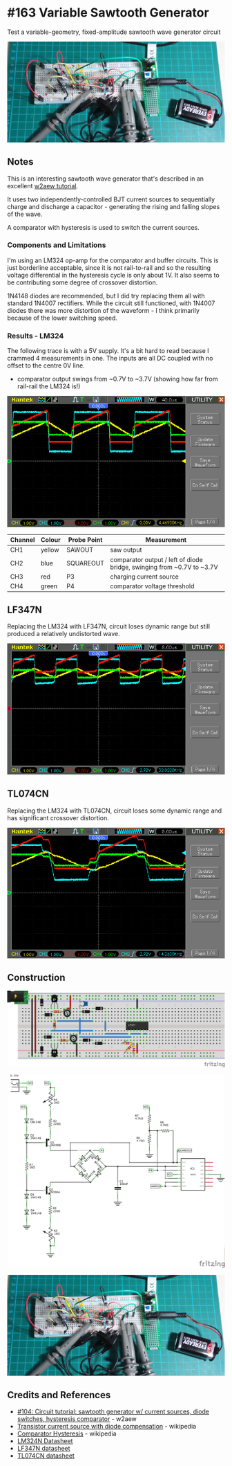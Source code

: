 # #163 Variable Sawtooth Generator

Test a variable-geometry, fixed-amplitude sawtooth wave generator circuit

![The Build](./assets/VariableSawtoothGenerator_build.jpg?raw=true)

## Notes

This is an interesting sawtooth wave generator that's described in an excellent [w2aew tutorial](https://youtu.be/ibnz5UjQ4u0).

It uses two independently-controlled BJT current sources to sequentially charge and discharge a capacitor -
generating the rising and falling slopes of the wave.

A comparator with hysteresis is used to switch the current sources.

### Components and Limitations

I'm using an LM324 op-amp for the comparator and buffer circuits. This is just borderline acceptable,
since it is not rail-to-rail and so the resulting voltage differential in the hysteresis cycle is only about 1V.
It also seems to be contributing some degree of crossover distortion.

1N4148 diodes are recommended, but I did try replacing them all with standard 1N4007 rectifiers.
While the circuit still functioned, with 1N4007 diodes there was more distortion of the waveform - I think primarily because of the lower switching speed.

### Results - LM324

The following trace is with a 5V supply. It's a bit hard to read because I crammed 4 measurements in one.
The inputs are all DC coupled with no offset to the centre 0V line.

* comparator output swings from ~0.7V to ~3.7V (showing how far from rail-rail the LM324 is!)

![5v trace LM324](./assets/VariableSawtoothGenerator_scope_LM324_5v.gif?raw=true)

| Channel | Colour | Probe Point | Measurement                              |
|---------|--------|-------------|------------------------------------------|
| CH1     | yellow | SAWOUT      | saw output                               |
| CH2     | blue   | SQUAREOUT   | comparator output / left of diode bridge, swinging from ~0.7V to ~3.7V |
| CH3     | red    | P3          | charging current source                  |
| CH4     | green  | P4          | comparator voltage threshold             |

## LF347N

Replacing the LM324 with LF347N, circuit loses dynamic range but still produced a relatively undistorted wave.

![5v trace LF347N](./assets/VariableSawtoothGenerator_scope_LF347N_5v.gif?raw=true)

## TL074CN

Replacing the LM324 with TL074CN, circuit loses some dynamic range and has significant crossover distortion.

![5v trace TL074CN](./assets/VariableSawtoothGenerator_scope_TL074CN_5v.gif?raw=true)

## Construction

![Breadboard](./assets/VariableSawtoothGenerator_bb.jpg?raw=true)

![The Schematic](./assets/VariableSawtoothGenerator_schematic.jpg?raw=true)

![The Build](./assets/VariableSawtoothGenerator_build.jpg?raw=true)

## Credits and References

* [#104: Circuit tutorial: sawtooth generator w/ current sources, diode switches, hysteresis comparator](https://youtu.be/ibnz5UjQ4u0) - w2aew
* [Transistor current source with diode compensation](https://en.wikipedia.org/wiki/Current_source) - wikipedia
* [Comparator Hysteresis](https://en.wikipedia.org/wiki/Comparator#Hysteresis) - wikipedia
* [LM324N Datasheet](https://www.futurlec.com/Linear/LM324N.shtml)
* [LF347N datasheet](https://www.futurlec.com/Linear/LF347N.shtml)
* [TL074CN datasheet](https://www.futurlec.com/Linear/TL074CN.shtml)

